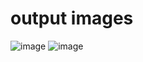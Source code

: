 # output images
![image](https://github.com/user-attachments/assets/0915b8b6-ce90-4c62-ab4f-1330b7e478d2)
![image](https://github.com/user-attachments/assets/d2d6e61e-8b71-4a04-b5f6-7a30a4634ebf)


